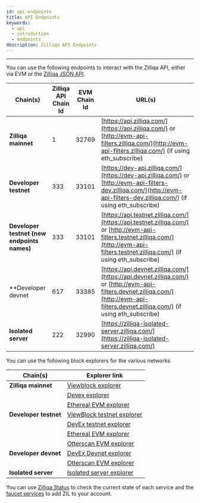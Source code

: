 ```yaml
---
id: api-endpoints
title: API Endpoints
keywords:
  - api
  - introduction
  - endpoints
description: Zilliqa API Endpoints
---
```


---

You can use the following endpoints to interact with the Zilliqa API, either via EVM or the
[Zilliqa JSON API](./api-introduction.md).

| Chain(s)                                    | Zilliqa API Chain Id | EVM Chain Id | URL(s)                                                                                                                                                                                      |
| ------------------------------------------- | -------------------- | ------------ | ------------------------------------------------------------------------------------------------------------------------------------------------------------------------------------------- |
| **Zilliqa mainnet**                         | 1                    | 32769        | [https://api.zilliqa.com/](https://api.zilliqa.com/) or [http://evm-api-filters.zilliqa.com/](http://evm-api-filters.zilliqa.com/) (if using eth_subscribe)                                 |
| **Developer testnet**                       | 333                  | 33101        | [https://dev-api.zilliqa.com/](https://dev-api.zilliqa.com/) or [http://evm-api-filters-dev.zilliqa.com/](http://evm-api-filters-dev.zilliqa.com/) (if using eth_subscribe)                 |
| **Developer testnet (new endpoints names)** | 333                  | 33101        | [https://api.testnet.zilliqa.com/](https://api.testnet.zilliqa.com/) or [http://evm-api-filters.testnet.zilliqa.com/](http://evm-api-filters.testnet.zilliqa.com/) (if using eth_subscribe) |
| \*\*Developer devnet                        | 617                  | 33385        | [https://api.devnet.zilliqa.com/](https://api.devnet.zilliqa.com/) or [http://evm-api-filters.devnet.zilliqa.com/](http://evm-api-filters.devnet.zilliqa.com/) (if using eth_subscribe)     |
| **Isolated server**                         | 222                  | 32990        | [https://zilliqa-isolated-server.zilliqa.com/](https://zilliqa-isolated-server.zilliqa.com/)                                                                                                |

You can use the following block explorers for the various networks

| Chain(s)              | Explorer link                                                                                                    |
| --------------------- | ---------------------------------------------------------------------------------------------------------------- |
| **Zilliqa mainnet**   | [Viewblock explorer](https://viewblock.io/zilliqa)                                                               |
|                       | [Devex explorer](https://devex.zilliqa.com/)                                                                     |
|                       | [Ethereal EVM explorer](https://evmx.zilliqa.com/overview)                                                       |
| **Developer testnet** | [ViewBlock testnet explorer](https://viewblock.io/zilliqa?network=testnet)                                       |
|                       | [DevEx testnet explorer](https://devex.zilliqa.com/?network=https%3A%2F%2Fdev-api.zilliqa.com)                   |
|                       | [Ethereal EVM explorer](https://evmx-dev.zilliqa.com/overview)                                                   |
|                       | [Otterscan EVM explorer](https://otterscan.testnet.zilliqa.com)                                                  |
| **Developer devnet**  | [DevEx Devnet explorer](https://devex.zilliqa.com/?network=https%3A%2F%2Fapi.devnet.zilliqa.com)                 |
|                       | [Otterscan EVM explorer](https://otterscan.devnet.zilliqa.com)                                                   |
| **Isolated server**   | [Isolated server explorer](https://devex.zilliqa.com/?network=https%3A%2F%2Fzilliqa-isolated-server.zilliqa.com) |

You can use [Zilliqa Status](https://status.zilliqa.com/) to check the current state of each service and the [faucet services](../../developers/developer-toolings/dev-tools-faucet.md) to add ZIL to your account.
